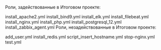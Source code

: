 Роли, задействованные в Итоговом проекте:

install_apache2.yml
install_bind9.yml
install_elk.yml
install_filebeat.yml
install_nginx.yml
install_php.yml
install_postgresql_12.yml
install_zabbix_agent.yml
Роли, незадействованные в Итоговом проекте:

add_user.yml
install_redis.yml
script_insert_hostname.yml
stop-nginx.yml
test.yml

